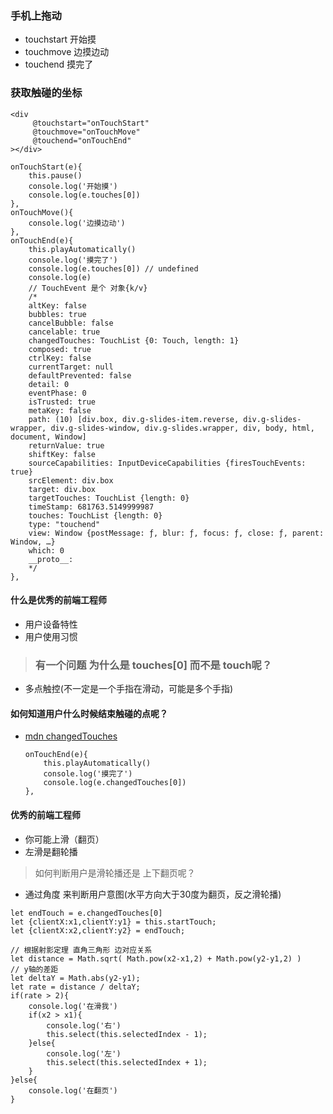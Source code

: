 ### 手机上拖动

- touchstart 开始摸
- touchmove 边摸边动
- touchend 摸完了

### 获取触碰的坐标

```
<div
     @touchstart="onTouchStart"
     @touchmove="onTouchMove"
     @touchend="onTouchEnd"
></div>

onTouchStart(e){
    this.pause()
    console.log('开始摸')
    console.log(e.touches[0])
},
onTouchMove(){
    console.log('边摸边动')
},
onTouchEnd(e){
    this.playAutomatically()
    console.log('摸完了')
    console.log(e.touches[0]) // undefined
    console.log(e) 
    // TouchEvent 是个 对象{k/v} 
    /*
    altKey: false
    bubbles: true
    cancelBubble: false
    cancelable: true
    changedTouches: TouchList {0: Touch, length: 1}
    composed: true
    ctrlKey: false
    currentTarget: null
    defaultPrevented: false
    detail: 0
    eventPhase: 0
    isTrusted: true
    metaKey: false
    path: (10) [div.box, div.g-slides-item.reverse, div.g-slides-wrapper, div.g-slides-window, div.g-slides.wrapper, div, body, html, document, Window]
    returnValue: true
    shiftKey: false
    sourceCapabilities: InputDeviceCapabilities {firesTouchEvents: true}
    srcElement: div.box
    target: div.box
    targetTouches: TouchList {length: 0}
    timeStamp: 681763.5149999987
    touches: TouchList {length: 0}
    type: "touchend"
    view: Window {postMessage: ƒ, blur: ƒ, focus: ƒ, close: ƒ, parent: Window, …}
    which: 0
    __proto__:
    */ 
},
```


#### 什么是优秀的前端工程师

- 用户设备特性
- 用户使用习惯

> ### 有一个问题 为什么是 touches[0] 而不是 touch呢？

- 多点触控(不一定是一个手指在滑动，可能是多个手指)

#### 如何知道用户什么时候结束触碰的点呢？

- [mdn changedTouches
](https://developer.mozilla.org/zh-CN/docs/Web/API/TouchEvent/changedTouches)
    ```
    onTouchEnd(e){
        this.playAutomatically()
        console.log('摸完了')
        console.log(e.changedTouches[0])
    },
    ```

#### 优秀的前端工程师

- 你可能上滑（翻页）
- 左滑是翻轮播


> 如何判断用户是滑轮播还是 上下翻页呢？

- 通过角度  来判断用户意图(水平方向大于30度为翻页，反之滑轮播)

```
let endTouch = e.changedTouches[0]
let {clientX:x1,clientY:y1} = this.startTouch;
let {clientX:x2,clientY:y2} = endTouch;

// 根据射影定理 直角三角形 边对应关系
let distance = Math.sqrt( Math.pow(x2-x1,2) + Math.pow(y2-y1,2) )
// y轴的差距
let deltaY = Math.abs(y2-y1);
let rate = distance / deltaY;
if(rate > 2){
    console.log('在滑我')
    if(x2 > x1){
        console.log('右')
        this.select(this.selectedIndex - 1);
    }else{
        console.log('左')
        this.select(this.selectedIndex + 1);
    }
}else{
    console.log('在翻页')
}
``` 
